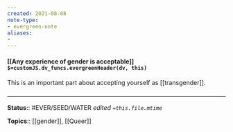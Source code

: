 ```yaml
---
created: 2021-08-08
note-type: 
- evergreen-note
aliases:
- 
---
```


#### [[Any experience of gender is acceptable]] `$=customJS.dv_funcs.evergreenHeader(dv, this)`

This is an important part about accepting yourself as [[transgender]].

### <hr class="footnote"/>

**Status**:: #EVER/SEED/WATER 
*edited `=this.file.mtime`*

**Topics**:: [[gender]], [[Queer]]

